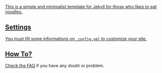 
<h2> <a href="http://sergiokopplin.github.io/indigo/"></h2>
<p> This is a simple and minimalist template for Jekyll for those who likes to eat noodles.</p>
    

## Settings

You must fill some informations on `_config.yml` to customize your site.

## How To?

Check the [FAQ](./FAQ.md) if you have any doubt or problem.


